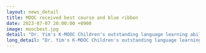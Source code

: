 ```yaml
---
layout: news_detail
title: MOOC received best course and blue ribbon
date: 2023-07-07 20:00:00 +0900
image: moocbest.jpg
detail: "Dr. Yim's K-MOOC Children's outstanding language learning abilities-approach from bilinguals' was selected as the best course and was awarded the blue ribbon for four consecutive years."
long_detail: "Dr. Yim's K-MOOC Children's outstanding language learning abilities-approach from bilinguals' was selected as the best course and was awarded the blue ribbon for four consecutive years."
---
```



